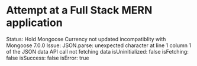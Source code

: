 # Attempt at a Full Stack MERN application
Status: Hold
Mongoose Currency not updated incompatiblity with Mongoose 7.0.0
Issue: JSON.parse: unexpected character at line 1 column 1 of the JSON data
       API call not fetching data
       isUninitialized: false
       isFetching: false
       isSuccess: false
       isError: true

